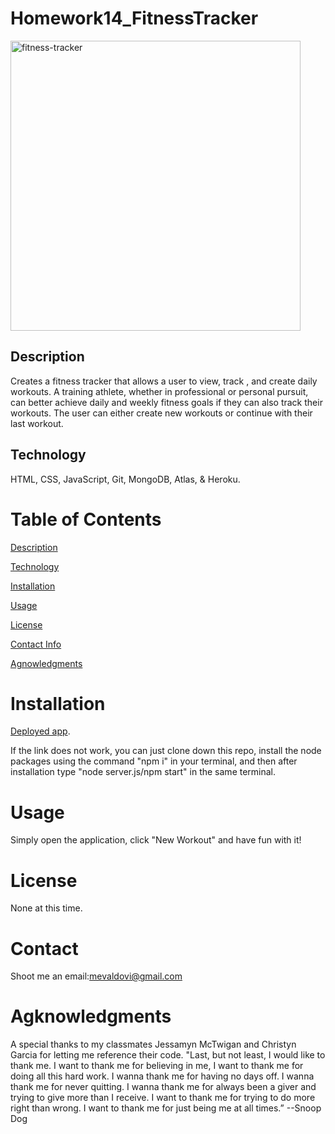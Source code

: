 # Homework14_FitnessTracker
<img width="464" alt="fitness-tracker" src="https://user-images.githubusercontent.com/83307023/135528279-7452f284-1dac-4639-9314-ddcff1de1958.PNG">


## Description
Creates a fitness tracker that allows a user to view, track , and create daily workouts. A training athlete, whether in professional or personal pursuit, can better achieve daily and weekly fitness goals if they can also track their workouts. The user can either create new workouts or continue with their last workout.

## Technology 
HTML, CSS, JavaScript, Git, MongoDB, Atlas, & Heroku.

# Table of Contents
[Description](https://github.com/mevaldovi/Homework14_FitnessTracker#Description)

[Technology](https://github.com/mevaldovi/Homework14_FitnessTracker#Technology)

[Installation](https://github.com/mevaldovi/Homework14_FitnessTracker#Installation)


[Usage](https://github.com/mevaldovi/Homework14_FitnessTracker#Usage)


[License](https://github.com/mevaldovi/Homework14_FitnessTracker#License)


[Contact Info](https://github.com/mevaldovi/Homework14_FitnessTracker#Contact)


[Agnowledgments](https://github.com/mevaldovi/Homework14_FitnessTracker#Agknowledgments)

# Installation
[Deployed app](https://fitness-tracker-mv.herokuapp.com/?id=611d8e37e2be680016012733). 


If the link does not work, you can just clone down this repo, install the node packages using the command "npm i" in your terminal, and then after installation type "node server.js/npm start" in the same terminal.
# Usage
Simply open the application, click "New Workout" and have fun with it!
# License
None at this time.
# Contact
Shoot me an email:[mevaldovi@gmail.com](mailto:mevaldovi@gmail.com)
# Agknowledgments
A special thanks to my classmates Jessamyn McTwigan and Christyn Garcia for letting me reference their code.
"Last, but not least, I would like to thank me. I want to thank me for believing in me, I want to thank me for doing all this hard work. I wanna thank me for having no days off. I wanna thank me for never quitting. I wanna thank me for always been a giver and trying to give more than I receive. I want to thank me for trying to do more right than wrong. I want to thank me for just being me at all times.” --Snoop Dog
